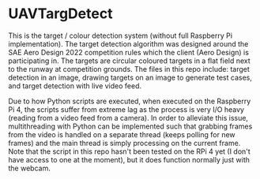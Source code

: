 # UAVTargDetect

This is the target / colour detection system (without full Raspberry Pi implementation). The target detection algorithm was designed around the SAE Aero Design 2022 competition rules which the client (Aero Design) is participating in. The targets are circular coloured targets in a flat field next to the runway at competition grounds. The files in this repo include: target detection in an image, drawing targets on an image to generate test cases, and target detection with live video feed.

Due to how Python scripts are executed, when executed on the Raspberry Pi 4, the scripts suffer from extreme lag as the process is very I/O heavy (reading from a video feed from a camera). In order to alleviate this issue, multithreading with Python can be implemented such that grabbing frames from the video is handled on a separate thread (keeps polling for new frames) and the main thread is simply processing on the current frame. Note that the script in this repo hasn't been tested on the RPi 4 yet (I don't have access to one at the moment), but it does function normally just with the webcam.
